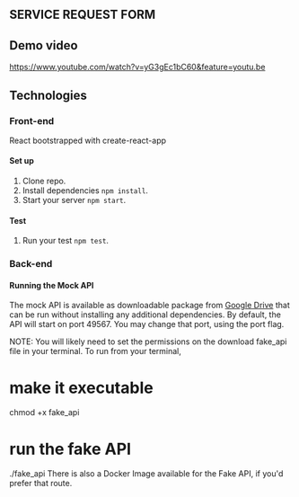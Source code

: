 ## SERVICE REQUEST FORM

## Demo video
https://www.youtube.com/watch?v=yG3gEc1bC60&feature=youtu.be

## Technologies

### Front-end
React bootstrapped with create-react-app

#### Set up
1. Clone repo.
1. Install dependencies `npm install`.
1. Start your server `npm start`.

#### Test
1. Run your test `npm test`.

### Back-end 
#### Running the Mock API
The mock API is available as downloadable package from [Google Drive](https://drive.google.com/file/d/0Bw30jK82dDYsd0s0eXlPMXZiNnc/view) that can be run without installing any additional dependencies. By default, the API will start on port 49567. You may change that port, using the port flag.

NOTE: You will likely need to set the permissions on the download fake_api file in your terminal. To run from your terminal,

# make it executable
chmod +x fake_api
# run the fake API
./fake_api
There is also a Docker Image available for the Fake API, if you'd prefer that route.